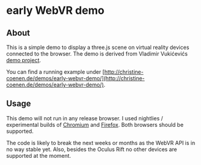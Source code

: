 # early WebVR demo

## About ##

This is a simple demo to display a three.js scene on virtual reality devices
connected to the browser. The demo is derived from Vladimir Vukićevićs [demo
project][ff-cube-demo].

You can find a running example under 
[http://christine-coenen.de/demos/early-webvr-demo/](http://christine-coenen.de/demos/early-webvr-demo/).


## Usage ##

This demo will not run in any release browser. I used nightlies / experimental 
builds of [Chromium][chromium-vr] and [Firefox][firefox-vr]. Both browsers 
should be supported.

The code is likely to break the next weeks or months as the WebVR API is in no 
way stable yet. Also, besides the Oculus Rift no other devices are supported at 
the moment.


[ff-cube-demo]: http://people.mozilla.com/~vladimir/vr/cubes.html
[firefox-vr]: http://blog.bitops.com/blog/2014/06/26/first-steps-for-vr-on-the-web/
[chromium-vr]: http://blog.tojicode.com/2014/07/bringing-vr-to-chrome.html
